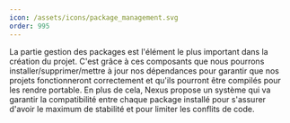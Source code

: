 ```yaml
---
icon: /assets/icons/package_management.svg
order: 995
---
```

La partie gestion des packages est l'élément le plus important dans la création du projet. 
C'est grâce à ces composants que nous pourrons installer/supprimer/mettre à jour nos dépendances pour garantir que nos projets fonctionneront correctement et qu'ils pourront être compilés pour les rendre portable.
En plus de cela, Nexus propose un système qui va garantir la compatibilité entre chaque package installé pour s'assurer d'avoir le maximum de stabilité et pour limiter les conflits de code.

